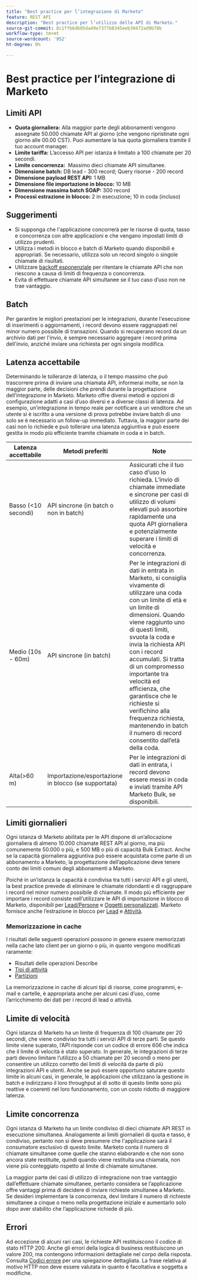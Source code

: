 ```yaml
---
title: "Best practice per l’integrazione di Marketo"
feature: REST API
description: "Best practice per l’utilizzo delle API di Marketo."
source-git-commit: 8c1ffb6db05da49e7377b8345eeb30472ad9b78b
workflow-type: tm+mt
source-wordcount: '952'
ht-degree: 0%

---
```



# Best practice per l’integrazione di Marketo

## Limiti API

- **Quota giornaliera:** Alla maggior parte degli abbonamenti vengono assegnate 50.000 chiamate API al giorno (che vengono ripristinate ogni giorno alle 00.00 CST). Puoi aumentare la tua quota giornaliera tramite il tuo account manager.
- **Limite tariffa:** L’accesso API per istanza è limitato a 100 chiamate per 20 secondi.
- **Limite concorrenza:**  Massimo dieci chiamate API simultanee.
- **Dimensione batch:** DB lead - 300 record; Query risorse - 200 record
- **Dimensione payload REST API:** 1 MB
- **Dimensione file importazione in blocco:** 10 MB
- **Dimensione massima batch SOAP:** 300 record
- **Processi estrazione in blocco:** 2 in esecuzione; 10 in coda (incluso)

## Suggerimenti

- Si supponga che l&#39;applicazione concorrerà per le risorse di quota, tasso e concorrenza con altre applicazioni e che vengano impostati limiti di utilizzo prudenti.
- Utilizza i metodi in blocco e batch di Marketo quando disponibili e appropriati. Se necessario, utilizza solo un record singolo o singole chiamate di risultati.
- Utilizzare [backoff esponenziale](https://en.wikipedia.org/wiki/Exponential_backoff) per ritentare le chiamate API che non riescono a causa di limiti di frequenza o concorrenza.
- Evita di effettuare chiamate API simultanee se il tuo caso d’uso non ne trae vantaggio.

## Batch

Per garantire le migliori prestazioni per le integrazioni, durante l&#39;esecuzione di inserimenti o aggiornamenti, i record devono essere raggruppati nel minor numero possibile di transazioni. Quando si recuperano record da un archivio dati per l&#39;invio, è sempre necessario aggregare i record prima dell&#39;invio, anziché inviare una richiesta per ogni singola modifica.

## Latenza accettabile

Determinando le tolleranze di latenza, o il tempo massimo che può trascorrere prima di inviare una chiamata API, informerai molte, se non la maggior parte, delle decisioni che prendi durante la progettazione dell’integrazione in Marketo. Marketo offre diversi metodi e opzioni di configurazione adatti a casi d’uso diversi e a diverse classi di latenza. Ad esempio, un’integrazione in tempo reale per notificare a un venditore che un utente si è iscritto a una versione di prova potrebbe inviare batch di uno solo se è necessario un follow-up immediato. Tuttavia, la maggior parte dei casi non lo richiede e può tollerare una latenza aggiuntiva e può essere gestita in modo più efficiente tramite chiamate in coda e in batch.

| Latenza accettabile | Metodi preferiti | Note |
|---|---|---|
| Basso (&lt;10 secondi) | API sincrone (in batch o non in batch) | Assicurati che il tuo caso d’uso lo richieda. L’invio di chiamate immediate e sincrone per casi di utilizzo di volumi elevati può assorbire rapidamente una quota API giornaliera e potenzialmente superare i limiti di velocità e concorrenza. |
| Medio (10s - 60m) | API sincrone (in batch) | Per le integrazioni di dati in entrata in Marketo, si consiglia vivamente di utilizzare una coda con un limite di età e un limite di dimensioni. Quando viene raggiunto uno di questi limiti, svuota la coda e invia la richiesta API con i record accumulati. Si tratta di un compromesso importante tra velocità ed efficienza, che garantisce che le richieste si verifichino alla frequenza richiesta, mantenendo in batch il numero di record consentito dall’età della coda. |
| Alta(>60 m) | Importazione/esportazione in blocco (se supportata) | Per le integrazioni di dati in entrata, i record devono essere messi in coda e inviati tramite API Marketo Bulk, se disponibili. |

## Limiti giornalieri

Ogni istanza di Marketo abilitata per le API dispone di un’allocazione giornaliera di almeno 10.000 chiamate REST API al giorno, ma più comunemente 50.000 o più, e 500 MB o più di capacità Bulk Extract. Anche se la capacità giornaliera aggiuntiva può essere acquistata come parte di un abbonamento a Marketo, la progettazione dell’applicazione deve tenere conto dei limiti comuni degli abbonamenti a Marketo.

Poiché in un’istanza la capacità è condivisa tra tutti i servizi API e gli utenti, la best practice prevede di eliminare le chiamate ridondanti e di raggruppare i record nel minor numero possibile di chiamate. Il modo più efficiente per importare i record consiste nell’utilizzare le API di importazione in blocco di Marketo, disponibili per [Lead/Persone](https://developer.adobe.com/marketo-apis/api/mapi/#tag/Bulk-Import-Leads/operation/importLeadUsingPOST) e [Oggetti personalizzati](https://developer.adobe.com/marketo-apis/api/mapi/#tag/Snippets/operation/createSnippetUsingPOST). Marketo fornisce anche l’estrazione in blocco per [Lead](bulk-lead-extract.md) e [Attività](bulk-activity-extract.md).

### Memorizzazione in cache

I risultati delle seguenti operazioni possono in genere essere memorizzati nella cache lato client per un giorno o più, in quanto vengono modificati raramente:

- Risultati delle operazioni Describe
- [Tipi di attività](https://developer.adobe.com/marketo-apis/api/mapi/#tag/Activities/operation/getAllActivityTypesUsingGET)
- [Partizioni](https://developer.adobe.com/marketo-apis/api/mapi/#tag/Leads/operation/getLeadPartitionsUsingGET)

La memorizzazione in cache di alcuni tipi di risorse, come programmi, e-mail e cartelle, è appropriata anche per alcuni casi d’uso, come l’arricchimento dei dati per i record di lead o attività.

## Limite di velocità

Ogni istanza di Marketo ha un limite di frequenza di 100 chiamate per 20 secondi, che viene condiviso tra tutti i servizi API di terze parti. Se questo limite viene superato, l’API risponde con un codice di errore 606 che indica che il limite di velocità è stato superato. In generale, le integrazioni di terze parti devono limitare l’utilizzo a 50 chiamate per 20 secondi o meno per consentire un utilizzo corretto dei limiti di velocità da parte di più integrazioni API e utenti. Anche se può essere opportuno saturare questo limite in alcuni casi, in generale, le applicazioni che utilizzano la gestione in batch e indirizzano il loro throughput al di sotto di questo limite sono più reattive e coerenti nel loro funzionamento, con un costo ridotto di maggiore latenza.

## Limite concorrenza

Ogni istanza di Marketo ha un limite condiviso di dieci chiamate API REST in esecuzione simultanea. Analogamente ai limiti giornalieri di quota e tasso, è condiviso, pertanto non si deve presumere che l&#39;applicazione sarà il consumatore esclusivo di questo limite. Marketo conta il numero di chiamate simultanee come quelle che stanno elaborando e che non sono ancora state restituite, quindi quando viene restituita una chiamata, non viene più conteggiato rispetto al limite di chiamate simultanee.

La maggior parte dei casi di utilizzo di integrazione non trae vantaggio dall’effettuare chiamate simultanee, pertanto considera se l’applicazione offre vantaggi prima di decidere di inviare richieste simultanee a Marketo. Se desideri implementare la concorrenza, devi limitare il numero di richieste simultanee a cinque o meno nella progettazione iniziale e aumentarlo solo dopo aver stabilito che l’applicazione richiede di più.

## Errori

Ad eccezione di alcuni rari casi, le richieste API restituiscono il codice di stato HTTP 200. Anche gli errori della logica di business restituiscono un valore 200, ma contengono informazioni dettagliate nel corpo della risposta. Consulta [Codici errore](error-codes.md) per una spiegazione dettagliata. La frase relativa al motivo HTTP non deve essere valutata in quanto è facoltativa e soggetta a modifiche.
